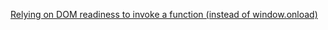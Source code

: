 [Relying on DOM readiness to invoke a function (instead of window.onload)](http://www.javascriptkit.com/dhtmltutors/domready.shtml)

